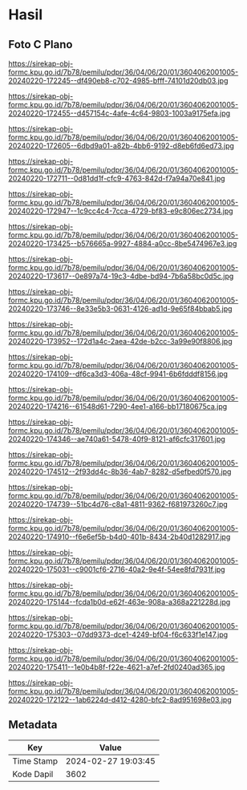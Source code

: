 # Hasil

## Foto C Plano

https://sirekap-obj-formc.kpu.go.id/7b78/pemilu/pdpr/36/04/06/20/01/3604062001005-20240220-172245--df490eb8-c702-4985-bfff-74101d20db03.jpg

https://sirekap-obj-formc.kpu.go.id/7b78/pemilu/pdpr/36/04/06/20/01/3604062001005-20240220-172455--d457154c-4afe-4c64-9803-1003a9175efa.jpg

https://sirekap-obj-formc.kpu.go.id/7b78/pemilu/pdpr/36/04/06/20/01/3604062001005-20240220-172605--6dbd9a01-a82b-4bb6-9192-d8eb6fd6ed73.jpg

https://sirekap-obj-formc.kpu.go.id/7b78/pemilu/pdpr/36/04/06/20/01/3604062001005-20240220-172711--0d81dd1f-cfc9-4763-842d-f7a94a70e841.jpg

https://sirekap-obj-formc.kpu.go.id/7b78/pemilu/pdpr/36/04/06/20/01/3604062001005-20240220-172947--1c9cc4c4-7cca-4729-bf83-e9c806ec2734.jpg

https://sirekap-obj-formc.kpu.go.id/7b78/pemilu/pdpr/36/04/06/20/01/3604062001005-20240220-173425--b576665a-9927-4884-a0cc-8be5474967e3.jpg

https://sirekap-obj-formc.kpu.go.id/7b78/pemilu/pdpr/36/04/06/20/01/3604062001005-20240220-173617--0e897a74-19c3-4dbe-bd94-7b6a58bc0d5c.jpg

https://sirekap-obj-formc.kpu.go.id/7b78/pemilu/pdpr/36/04/06/20/01/3604062001005-20240220-173746--8e33e5b3-0631-4126-ad1d-9e65f84bbab5.jpg

https://sirekap-obj-formc.kpu.go.id/7b78/pemilu/pdpr/36/04/06/20/01/3604062001005-20240220-173952--172d1a4c-2aea-42de-b2cc-3a99e90f8806.jpg

https://sirekap-obj-formc.kpu.go.id/7b78/pemilu/pdpr/36/04/06/20/01/3604062001005-20240220-174109--df6ca3d3-406a-48cf-9941-6b6fdddf8156.jpg

https://sirekap-obj-formc.kpu.go.id/7b78/pemilu/pdpr/36/04/06/20/01/3604062001005-20240220-174216--61548d61-7290-4ee1-a166-bb17180675ca.jpg

https://sirekap-obj-formc.kpu.go.id/7b78/pemilu/pdpr/36/04/06/20/01/3604062001005-20240220-174346--ae740a61-5478-40f9-8121-af6cfc317601.jpg

https://sirekap-obj-formc.kpu.go.id/7b78/pemilu/pdpr/36/04/06/20/01/3604062001005-20240220-174512--2f93dd4c-8b36-4ab7-8282-d5efbed0f570.jpg

https://sirekap-obj-formc.kpu.go.id/7b78/pemilu/pdpr/36/04/06/20/01/3604062001005-20240220-174739--51bc4d76-c8a1-4811-9362-f681973260c7.jpg

https://sirekap-obj-formc.kpu.go.id/7b78/pemilu/pdpr/36/04/06/20/01/3604062001005-20240220-174910--f6e6ef5b-b4d0-401b-8434-2b40d1282917.jpg

https://sirekap-obj-formc.kpu.go.id/7b78/pemilu/pdpr/36/04/06/20/01/3604062001005-20240220-175031--c9001cf6-2716-40a2-9e4f-54ee8fd7931f.jpg

https://sirekap-obj-formc.kpu.go.id/7b78/pemilu/pdpr/36/04/06/20/01/3604062001005-20240220-175144--fcda1b0d-e62f-463e-908a-a368a221228d.jpg

https://sirekap-obj-formc.kpu.go.id/7b78/pemilu/pdpr/36/04/06/20/01/3604062001005-20240220-175303--07dd9373-dce1-4249-bf04-f6c633f1e147.jpg

https://sirekap-obj-formc.kpu.go.id/7b78/pemilu/pdpr/36/04/06/20/01/3604062001005-20240220-175411--1e0b4b8f-f22e-4621-a7ef-2fd0240ad365.jpg

https://sirekap-obj-formc.kpu.go.id/7b78/pemilu/pdpr/36/04/06/20/01/3604062001005-20240220-172122--1ab6224d-d412-4280-bfc2-8ad951698e03.jpg


## Metadata

| Key        | Value               |
| ---------- | ------------------- |
| Time Stamp | 2024-02-27 19:03:45 |
| Kode Dapil | 3602                |



